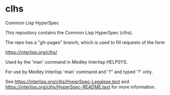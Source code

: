 # clhs
 Common Lisp HyperSpec

This repository contains the Common Lisp HyperSpec  (clhs).

The repo has a "gh-pages" branch, which is used to fill requests of the form 

   https://interlisp.org/clhs/

Used by the 'man' command in Medley Interlisp HELPSYS.

For use by Medley Interlisp 'man' command and '?<enter>" and typed '?<enter>' only.

See https://interlisp.org/clhs/HyperSpec-Legalese.text and https://interlisp.org/clhs/HyperSpec-README.text for more information.
